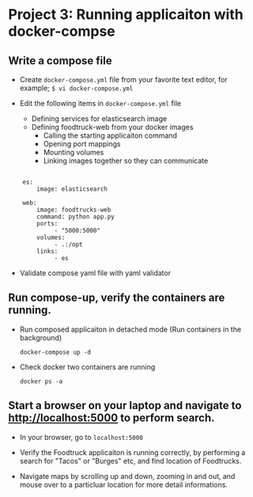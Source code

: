 # Project 3: Running applicaiton with docker-compse 

## Write a compose file
  * Create `docker-compose.yml` file from your favorite text editor, for example;
  ` $ vi docker-compose.yml `

  * Edit the following items in `docker-compose.yml` file
    + Defining services for elasticsearch image
    + Defining foodtruck-web from your docker images
        + Calling the starting applicaiton command
        + Opening port mappings
        + Mounting volumes 
        + Linking images together so they can communicate

```

    es:
        image: elasticsearch

    web:
        image: foodtrucks-web
        command: python app.py
        ports:
             - "5000:5000"
        volumes:
             - .:/opt
        links:
             - es

```
  
  * Validate compose yaml file with yaml validator

## Run compose-up, verify the containers are running.

  * Run composed applicaiton in detached mode (Run containers in the background)

    `docker-compose up -d`

  * Check docker two containers are running

    `docker ps -a`



## Start a browser on your laptop and navigate to [http://localhost:5000](http://localhost:5000) to perform search.

-  In your browser, go to `localhost:5000`

-  Verify the Foodtruck applicaiton is running correctly, by performing a search for "Tacos" or "Burges" etc, and find location of Foodtrucks. 

-  Navigate maps by scrolling up and down, zooming in and out, and mouse over to a particluar location for more detail informations.

